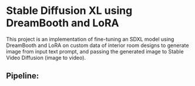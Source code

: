# Stable Diffusion XL using DreamBooth and LoRA
This project is an implementation of fine-tuning an SDXL model using DreamBooth and LoRA on custom data of interior room designs to generate image from input text prompt, and passing the generated image to Stable Video Diffusion (image to video).

## Pipeline:
